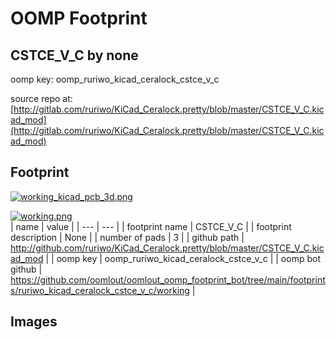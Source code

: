 # OOMP Footprint  
## CSTCE_V_C  by none  
  
oomp key: oomp_ruriwo_kicad_ceralock_cstce_v_c  
  
source repo at: [http://gitlab.com/ruriwo/KiCad_Ceralock.pretty/blob/master/CSTCE_V_C.kicad_mod](http://gitlab.com/ruriwo/KiCad_Ceralock.pretty/blob/master/CSTCE_V_C.kicad_mod)  
## Footprint  
  
[![working_kicad_pcb_3d.png](working_kicad_pcb_3d_600.png)](working_kicad_pcb_3d.png)  
  
[![working.png](working_600.png)](working.png)  
| name | value | 
| --- | --- | 
| footprint name | CSTCE_V_C | 
| footprint description | None | 
| number of pads | 3 | 
| github path | http://github.com/ruriwo/KiCad_Ceralock.pretty/blob/master/CSTCE_V_C.kicad_mod | 
| oomp key | oomp_ruriwo_kicad_ceralock_cstce_v_c | 
| oomp bot github | https://github.com/oomlout/oomlout_oomp_footprint_bot/tree/main/footprints/ruriwo_kicad_ceralock_cstce_v_c/working | 
## Images  
